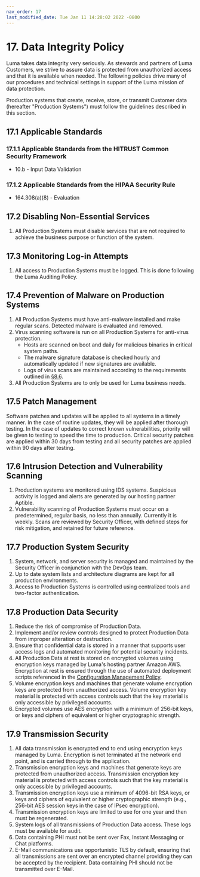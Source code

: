 ```yaml
---
nav_order: 17
last_modified_date: Tue Jan 11 14:28:02 2022 -0800
---
```


# 17. Data Integrity Policy

Luma takes data integrity very seriously. As stewards and partners of Luma Customers, we strive to assure data is protected from unauthorized access and that it is available when needed. The following policies drive many of our procedures and technical settings in support of the Luma mission of data protection.

Production systems that create, receive, store, or transmit Customer data (hereafter "Production Systems") must follow the guidelines described in this section.

## 17.1 Applicable Standards

### 17.1.1 Applicable Standards from the HITRUST Common Security Framework

* 10.b - Input Data Validation

### 17.1.2 Applicable Standards from the HIPAA Security Rule

* 164.308(a)(8) - Evaluation

## 17.2 Disabling Non-Essential Services

1. All Production Systems must disable services that are not required to achieve the business purpose or function of the system.

## 17.3 Monitoring Log-in Attempts

1. All access to Production Systems must be logged. This is done following the Luma Auditing Policy.

## 17.4 Prevention of Malware on Production Systems

1. All Production Systems must have anti-malware installed and make regular scans. Detected malware is evaluated and removed.
1. Virus scanning software is run on all Production Systems for anti-virus protection.
   * Hosts are scanned on boot and daily for malicious binaries in critical system paths.
   * The malware signature database is checked hourly and automatically updated if new signatures are available.
   * Logs of virus scans are maintained according to the requirements outlined in [§8.6](08-auditing_policy.html#86-audit-log-security-controls-and-backup).
1. All Production Systems are to only be used for Luma business needs.

## 17.5 Patch Management

Software patches and updates will be applied to all systems in a timely manner. In the case of routine updates, they will be applied after thorough testing. In the case of updates to correct known vulnerabilities, priority will be given to testing to speed the time to production. Critical security patches are applied within 30 days from testing and all security patches are applied within 90 days after testing.

## 17.6 Intrusion Detection and Vulnerability Scanning

1. Production systems are monitored using IDS systems. Suspicious activity is logged and alerts are generated by our hosting partner Aptible.
1. Vulnerability scanning of Production Systems must occur on a predetermined, regular basis, no less than annually. Currently it is weekly. Scans are reviewed by Security Officer, with defined steps for risk mitigation, and retained for future reference.

## 17.7 Production System Security

1. System, network, and server security is managed and maintained by the Security Officer in conjunction with the DevOps team.
2. Up to date system lists and architecture diagrams are kept for all production environments.
3. Access to Production Systems is controlled using centralized tools and two-factor authentication.

## 17.8 Production Data Security

1. Reduce the risk of compromise of Production Data.
1. Implement and/or review controls designed to protect Production Data from improper alteration or destruction.
1. Ensure that confidential data is stored in a manner that supports user access logs and automated monitoring for potential security incidents.
1. All Production Data at rest is stored on encrypted volumes using encryption keys managed by Luma's hosting partner Amazon AWS. Encryption at rest is ensured through the use of automated deployment scripts referenced in the [Configuration Management Policy](#9.-configuration-management-policy).
1. Volume encryption keys and machines that generate volume encryption keys are protected from unauthorized access. Volume encryption key material is protected with access controls such that the key material is only accessible by privileged accounts.
1. Encrypted volumes use AES encryption with a minimum of 256-bit keys, or keys and ciphers of equivalent or higher cryptographic strength.

## 17.9 Transmission Security

1. All data transmission is encrypted end to end using encryption keys managed by Luma. Encryption is not terminated at the network end point, and is carried through to the application.
1. Transmission encryption keys and machines that generate keys are protected from unauthorized access. Transmission encryption key material is protected with access controls such that the key material is only accessible by privileged accounts.
1. Transmission encryption keys use a minimum of 4096-bit RSA keys, or keys and ciphers of equivalent or higher cryptographic strength (e.g., 256-bit AES session keys in the case of IPsec encryption).
1. Transmission encryption keys are limited to use for one year and then must be regenerated.
1. System logs of all transmissions of Production Data access. These logs must be available for audit.
1. Data containing PHI must not be sent over Fax, Instant Messaging or Chat platforms.
1. E-Mail communications use opportunistic TLS by default, ensuring that all transmissions are sent over an encrypted channel providing they can be accepted by the recipient. Data containing PHI should not be transmitted over E-Mail.


